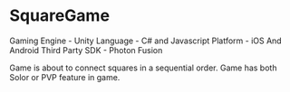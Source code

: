 # SquareGame

Gaming Engine - Unity
Language - C# and Javascript
Platform - iOS And Android
Third Party SDK - Photon Fusion

Game is about to connect squares in a sequential order. Game has both Solor or PVP feature in game. 

